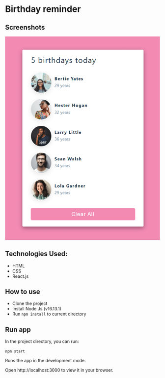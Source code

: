 # Birthday reminder

## Screenshots

![Screenshot](./screenshot.png 'Screenshot of calculate average dark mode')

## Technologies Used:
-  HTML
-  CSS
-  React.js

## How to use
-  Clone the project
-  Install Node Js (v16.13.1)
-  Run `npm install` to current directory

## Run app
In the project directory, you can run:

`npm start`

Runs the app in the development mode.

Open http://localhost:3000 to view it in your browser.